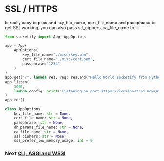 
# SSL / HTTPS

Is really easy to pass and key_file_name, cert_file_name and passphrase to get SSL working, you can also pass ssl_ciphers, ca_file_name to it.

```python
from socketify import App, AppOptions

app = App(
    AppOptions(
        key_file_name="./misc/key.pem",
        cert_file_name="./misc/cert.pem",
        passphrase="1234",
    )
)
app.get("/", lambda res, req: res.end("Hello World socketify from Python!"))
app.listen(
    3000,
    lambda config: print("Listening on port https://localhost:%d now\n" % config.port),
)
app.run()
```

```python
class AppOptions:
    key_file_name: str = None,
    cert_file_name: str = None,
    passphrase: str = None,
    dh_params_file_name: str = None,
    ca_file_name: str = None,
    ssl_ciphers: str = None,
    ssl_prefer_low_memory_usage: int = 0
```
### Next [CLI, ASGI and WSGI](cli.md)